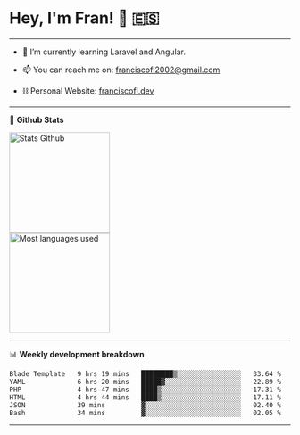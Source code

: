 # Hey, I'm Fran! 👋 :es:

-------

- 🌱 I’m currently learning Laravel and Angular.

- 📫 You can reach me on: franciscofl2002@gmail.com

- ⛓  Personal Website: [franciscofl.dev](https://www.franciscofl.dev/)

-------

📝 **Github Stats**


<div align="left">
  <img height="180em" src="https://github-readme-stats.vercel.app/api?username=franciscofl12&count_private=true&show_icons=true&theme=dracula&bg_color=-45deg,282A36,3D3344" alt="Stats Github"/>
  <br>
  <img height="180em" src="https://github-readme-stats.vercel.app/api/top-langs/?username=franciscofl12&count_private&theme=dracula&bg_color=-45deg,282A36,3D3344&layout=compact&langs_count=6" alt="Most languages used"/>
</div>

-------

📊 **Weekly development breakdown**


<!--START_SECTION:waka-->

```text
Blade Template   9 hrs 19 mins   ████████▒░░░░░░░░░░░░░░░░   33.64 %
YAML             6 hrs 20 mins   █████▓░░░░░░░░░░░░░░░░░░░   22.89 %
PHP              4 hrs 47 mins   ████▒░░░░░░░░░░░░░░░░░░░░   17.31 %
HTML             4 hrs 44 mins   ████▒░░░░░░░░░░░░░░░░░░░░   17.11 %
JSON             39 mins         ▓░░░░░░░░░░░░░░░░░░░░░░░░   02.40 %
Bash             34 mins         ▓░░░░░░░░░░░░░░░░░░░░░░░░   02.05 %
```

<!--END_SECTION:waka-->

-------

